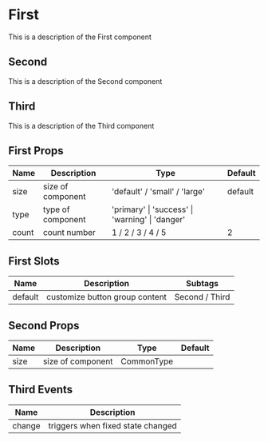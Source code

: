 # First

This is a description of the First component

## Second

This is a description of the Second component

## Third

This is a description of the Third component

<!-- A document can contain multiple components, regardless of the order of all -->

<!-- Each component must specify the corresponding table, otherwise it will be ignored -->

## First Props

| Name | Description | Type | Default |
|------|-------------|------|---------|
| size | size of component | 'default' / 'small' / 'large' | default |
| type | type of component | 'primary' \| 'success' \| 'warning' \| 'danger' ||
| count | count number | 1 / 2 / 3 / 4 / 5 | 2 |

<!--
 Supports the use of separator `/` to split the type, and is compatible with the `\|` split type
 
 To generate better type hints, the `\|` cannot be used with reference types, eg `CommonType \| 'primary' \| 'success'`
 -->

## First Slots

| Name | Description | Subtags |
| ---- | ----------- | ------- |
| default | customize button group content | Second / Third |

## Second Props

| Name | Description | Type       | Default |
|------|------------ |------------| ------- |
| size | size of component | CommonType ||

<!--
 Make sure the component library exports the type `CommonType`
 eg `export type CommonType = 'default' | 'small' | 'large'`

 This way of writing is only valid for the web-types
 -->

## Third Events

| Name | Description |
|----- | ----------- |
| change | triggers when fixed state changed |
